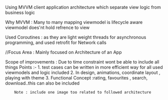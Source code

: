 
Using MVVM  client application architecture which separate view logic from business logic

Why MVVM :
Many to many mapping
viewmodel is lifecycle aware
viewmodel does'nt hold refrence to view

Used Coroutines : as they are light weight threads for asynchronous programming,
and used retrofit for Network calls

//Focus Area :
Mainly focused on Architecture of an App

Scope of improvements :
Due to time constraint wont be able to include all things
    Points :-
        1. test cases can be written in more efficient way for all used viewmodels and logic included
        2. In design, animations, coordinate layout , playing with theme
        3. Functional Concept :rating, favourites , search, download..this can also be included
        
        Note : include one image too related to followed architecture

